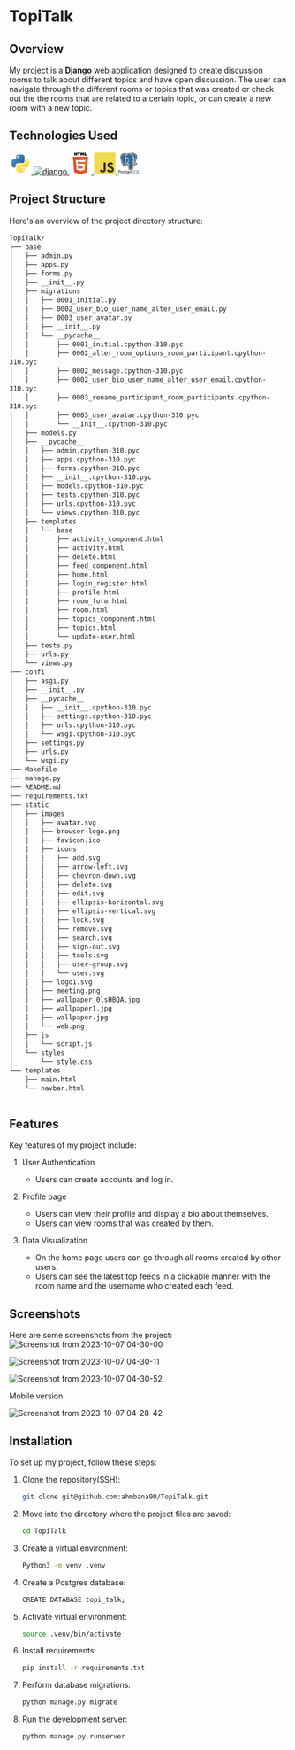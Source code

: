 # TopiTalk 

## Overview

My project is a **Django** web application designed to create discussion rooms to talk about different topics and have open discussion.
The user can navigate through the different rooms  or topics that was created or check out the the rooms that are related to a certain topic, or can create a new room with a new topic.

## Technologies Used

<p align="left"> <a href="https://www.djangoproject.com/" target="_blank" rel="noreferrer">
 <img src="https://raw.githubusercontent.com/devicons/devicon/master/icons/python/python-original.svg" alt="python" width="40" height="40"/> <img src="https://cdn.worldvectorlogo.com/logos/django.svg" alt="django" width="40" height="40"/> </a> <a href="https://www.w3.org/html/" target="_blank" rel="noreferrer"> <img src="https://raw.githubusercontent.com/devicons/devicon/master/icons/html5/html5-original-wordmark.svg" alt="html5" width="40" height="40"/> </a> <a href="https://developer.mozilla.org/en-US/docs/Web/JavaScript" target="_blank" rel="noreferrer"> <img src="https://raw.githubusercontent.com/devicons/devicon/master/icons/javascript/javascript-original.svg" alt="javascript" width="40" height="40"/> </a> <a href="https://www.postgresql.org" target="_blank" rel="noreferrer"> <img src="https://raw.githubusercontent.com/devicons/devicon/master/icons/postgresql/postgresql-original-wordmark.svg" alt="postgresql" width="40" height="40"/> </a> <a href="https://www.python.org" target="_blank" rel="noreferrer"> </a> </p>



## Project Structure

Here's an overview of the project directory structure:

``` 
TopiTalk/
├── base
│   ├── admin.py
│   ├── apps.py
│   ├── forms.py
│   ├── __init__.py
│   ├── migrations
│   │   ├── 0001_initial.py
│   │   ├── 0002_user_bio_user_name_alter_user_email.py
│   │   ├── 0003_user_avatar.py
│   │   ├── __init__.py
│   │   └── __pycache__
│   │       ├── 0001_initial.cpython-310.pyc
│   │       ├── 0002_alter_room_options_room_participant.cpython-310.pyc
│   │       ├── 0002_message.cpython-310.pyc
│   │       ├── 0002_user_bio_user_name_alter_user_email.cpython-310.pyc
│   │       ├── 0003_rename_participant_room_participants.cpython-310.pyc
│   │       ├── 0003_user_avatar.cpython-310.pyc
│   │       └── __init__.cpython-310.pyc
│   ├── models.py
│   ├── __pycache__
│   │   ├── admin.cpython-310.pyc
│   │   ├── apps.cpython-310.pyc
│   │   ├── forms.cpython-310.pyc
│   │   ├── __init__.cpython-310.pyc
│   │   ├── models.cpython-310.pyc
│   │   ├── tests.cpython-310.pyc
│   │   ├── urls.cpython-310.pyc
│   │   └── views.cpython-310.pyc
│   ├── templates
│   │   └── base
│   │       ├── activity_component.html
│   │       ├── activity.html
│   │       ├── delete.html
│   │       ├── feed_component.html
│   │       ├── home.html
│   │       ├── login_register.html
│   │       ├── profile.html
│   │       ├── room_form.html
│   │       ├── room.html
│   │       ├── topics_component.html
│   │       ├── topics.html
│   │       └── update-user.html
│   ├── tests.py
│   ├── urls.py
│   └── views.py
├── confi
│   ├── asgi.py
│   ├── __init__.py
│   ├── __pycache__
│   │   ├── __init__.cpython-310.pyc
│   │   ├── settings.cpython-310.pyc
│   │   ├── urls.cpython-310.pyc
│   │   └── wsgi.cpython-310.pyc
│   ├── settings.py
│   ├── urls.py
│   └── wsgi.py
├── Makefile
├── manage.py
├── README.md
├── requirements.txt
├── static
│   ├── images
│   │   ├── avatar.svg
│   │   ├── browser-logo.png
│   │   ├── favicon.ico
│   │   ├── icons
│   │   │   ├── add.svg
│   │   │   ├── arrow-left.svg
│   │   │   ├── chevron-down.svg
│   │   │   ├── delete.svg
│   │   │   ├── edit.svg
│   │   │   ├── ellipsis-horizontal.svg
│   │   │   ├── ellipsis-vertical.svg
│   │   │   ├── lock.svg
│   │   │   ├── remove.svg
│   │   │   ├── search.svg
│   │   │   ├── sign-out.svg
│   │   │   ├── tools.svg
│   │   │   ├── user-group.svg
│   │   │   └── user.svg
│   │   ├── logo1.svg
│   │   ├── meeting.png
│   │   ├── wallpaper_0lsHBQA.jpg
│   │   ├── wallpaper1.jpg
│   │   ├── wallpaper.jpg
│   │   └── web.png
│   ├── js
│   │   └── script.js
│   └── styles
│       └── style.css
└── templates
    ├── main.html
    └── navbar.html
   
``````


## Features

Key features of my project include:

1. User Authentication
   - Users can create accounts and log in.

2. Profile page
   - Users can view their profile and display a bio about themselves.
   - Users can view rooms that was created by them.

3. Data Visualization
   - On the home page users can go through all rooms created by other users.
   - Users can see the latest top feeds in a clickable manner with the room name and the username who created each feed.

## Screenshots

Here are some screenshots from the project:
 ![Screenshot from 2023-10-07 04-30-00](https://github.com/ahmbana90/TopiTalk/assets/124783249/f2eb1311-e83d-42fd-bc16-97fd48484dd7)
 
 ![Screenshot from 2023-10-07 04-30-11](https://github.com/ahmbana90/TopiTalk/assets/124783249/2f1d6a36-f3d6-4354-88ed-c962076f7b87)
 
 ![Screenshot from 2023-10-07 04-30-52](https://github.com/ahmbana90/TopiTalk/assets/124783249/a2745846-5da0-4bd1-85d0-eab8edd1b43c)

Mobile version:

 ![Screenshot from 2023-10-07 04-28-42](https://github.com/ahmbana90/TopiTalk/assets/124783249/9d56ec2d-d3be-420a-a87e-fb73ca5513fc)

## Installation

To set up my project, follow these steps:

1. Clone the repository(SSH):

   ```bash
   git clone git@github.com:ahmbana90/TopiTalk.git
   ``````
2. Move into the directory where the project files are saved:

   ```bash
   cd TopiTalk
   ``````
3. Create a virtual environment:

   ```bash
   Python3 -m venv .venv
   ``````
4. Create a Postgres database:

   ```bash
   CREATE DATABASE topi_talk;
   ``````
5. Activate virtual environment:

   ```bash
   source .venv/bin/activate
   ``````
6. Install requirements:

   ```bash
   pip install -r requirements.txt
   ``````
7. Perform database migrations:

   ```bash
   python manage.py migrate
   ``````
8. Run the development server:

   ```bash
   python manage.py runserver
   ``````

